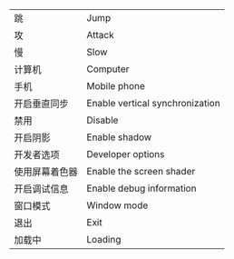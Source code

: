 |||
|---|---|
|跳|Jump|
|攻|Attack|
|慢|Slow|
|计算机|Computer|
|手机|Mobile phone|
|开启垂直同步|Enable vertical synchronization|
|禁用|Disable|
|开启阴影|Enable shadow|
|开发者选项|Developer options|
|使用屏幕着色器|Enable the screen shader|
|开启调试信息|Enable debug information|
|窗口模式|Window mode|
|退出|Exit|
|加载中|Loading|
